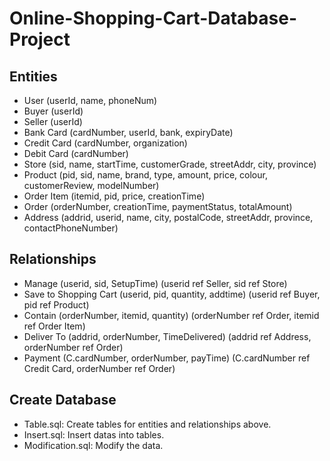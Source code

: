 # Online-Shopping-Cart-Database-Project

## Entities

* User (userId, name, phoneNum)
* Buyer (userId)
* Seller (userId)
* Bank Card (cardNumber, userId, bank, expiryDate)
* Credit Card (cardNumber, organization)
* Debit Card (cardNumber)
* Store (sid, name, startTime, customerGrade, streetAddr, city, province)
* Product (pid, sid, name, brand, type, amount, price, colour, customerReview, modelNumber)
* Order Item (itemid, pid, price, creationTime)
* Order (orderNumber, creationTime, paymentStatus, totalAmount)
* Address (addrid, userid, name, city, postalCode, streetAddr, province, contactPhoneNumber)

## Relationships
* Manage (userid, sid, SetupTime) (userid ref Seller, sid ref Store)
* Save to Shopping Cart (userid, pid, quantity, addtime) (userid ref Buyer, pid ref Product)
* Contain (orderNumber, itemid, quantity) (orderNumber ref Order, itemid ref Order Item)
* Deliver To (addrid, orderNumber, TimeDelivered) (addrid ref Address, orderNumber ref Order)
* Payment (C.cardNumber, orderNumber, payTime) (C.cardNumber ref Credit Card, orderNumber ref Order)

## Create Database

* Table.sql: Create tables for entities and relationships above.
* Insert.sql: Insert datas into tables.
* Modification.sql: Modify the data.
